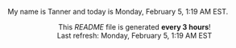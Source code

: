 My name is Tanner and today is Monday, February 5, 1:19 AM EST.

<p align="center">This <i>README</i> file is generated <b>every 3 hours</b>!</br>Last refresh: Monday, February 5, 1:19 AM EST<br /></p>
